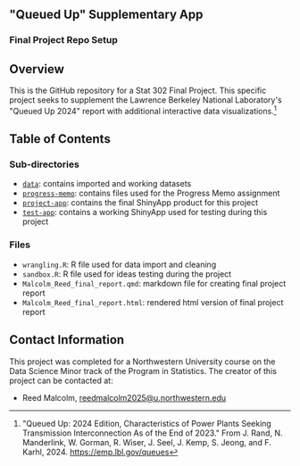 ## "Queued Up" Supplementary App
### Final Project Repo Setup

## Overview

This is the GitHub repository for a Stat 302 Final Project. This specific project
seeks to supplement the Lawrence Berkeley National Laboratory's "Queued Up
2024" report with additional interactive data visualizations.[^1] 

[^1]: "Queued Up: 2024 Edition, Characteristics of Power Plants Seeking Transmission Interconnection As of the End of 2023." From J. Rand, N. Manderlink, W. Gorman, R. Wiser, J. Seel, J. Kemp, S. Jeong, and F. Karhl, 2024. <https://emp.lbl.gov/queues>

## Table of Contents

### Sub-directories

- [`data`](data): contains imported and working datasets
- [`progress-memo`](progress-memo): contains files used for the Progress Memo assignment
- [`project-app`](project-app): contains the final ShinyApp product for this project
- [`test-app`](test-app): contains a working ShinyApp used for testing during this project

### Files

- `wrangling.R`: R file used for data import and cleaning
- `sandbox.R`: R file used for ideas testing during the project
- `Malcolm_Reed_final_report.qmd`: markdown file for creating final project report
- `Malcolm_Reed_final_report.html`: rendered html version of final project report

## Contact Information

This project was completed for a Northwestern University course on the Data
Science Minor track of the Program in Statistics. The creator of this project
can be contacted at:

- Reed Malcolm, reedmalcolm2025@u.northwestern.edu